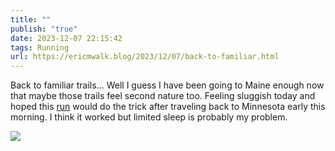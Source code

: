 ```yaml
---
title: ""
publish: "true"
date: 2023-12-07 22:15:42
tags: Running
url: https://ericmwalk.blog/2023/12/07/back-to-familiar.html
---
```


Back to familiar trails... Well I guess I have been going to Maine enough now that maybe those trails feel second nature too. Feeling sluggish today and hoped this [run](https://strava.com/activities/10343865466) would do the trick after traveling back to Minnesota early this morning. I think it worked but limited sleep is probably my problem.



![](https://ericmwalk.blog/uploads/2023/fc1b3c7861.jpg)